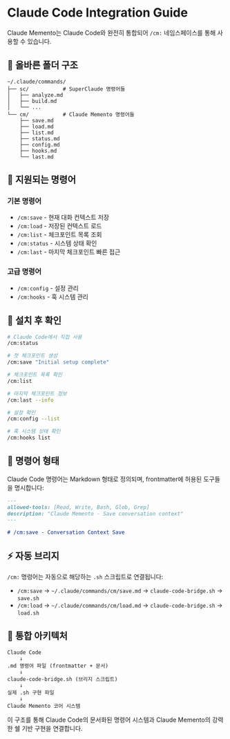 # Claude Code Integration Guide

Claude Memento는 Claude Code와 완전히 통합되어 `/cm:` 네임스페이스를 통해 사용할 수 있습니다.

## 📁 올바른 폴더 구조

```
~/.claude/commands/
├── sc/           # SuperClaude 명령어들
│   ├── analyze.md
│   ├── build.md
│   └── ...
└── cm/           # Claude Memento 명령어들
    ├── save.md
    ├── load.md
    ├── list.md
    ├── status.md
    ├── config.md
    ├── hooks.md
    └── last.md
```

## 🎯 지원되는 명령어

### 기본 명령어
- `/cm:save` - 현재 대화 컨텍스트 저장
- `/cm:load` - 저장된 컨텍스트 로드
- `/cm:list` - 체크포인트 목록 조회
- `/cm:status` - 시스템 상태 확인
- `/cm:last` - 마지막 체크포인트 빠른 접근

### 고급 명령어  
- `/cm:config` - 설정 관리
- `/cm:hooks` - 훅 시스템 관리

## 🔧 설치 후 확인

```bash
# Claude Code에서 직접 사용
/cm:status

# 첫 체크포인트 생성
/cm:save "Initial setup complete"

# 체크포인트 목록 확인
/cm:list

# 마지막 체크포인트 정보
/cm:last --info

# 설정 확인
/cm:config --list

# 훅 시스템 상태 확인
/cm:hooks list
```

## 🎨 명령어 형태

Claude Code 명령어는 Markdown 형태로 정의되며, frontmatter에 허용된 도구들을 명시합니다:

```markdown
---
allowed-tools: [Read, Write, Bash, Glob, Grep]
description: "Claude Memento - Save conversation context"
---

# /cm:save - Conversation Context Save
```

## ⚡ 자동 브리지

`/cm:` 명령어는 자동으로 해당하는 `.sh` 스크립트로 연결됩니다:

- `/cm:save` → `~/.claude/commands/cm/save.md` → `claude-code-bridge.sh` → `save.sh`
- `/cm:load` → `~/.claude/commands/cm/load.md` → `claude-code-bridge.sh` → `load.sh`

## 🔗 통합 아키텍처

```
Claude Code
    ↓
.md 명령어 파일 (frontmatter + 문서)
    ↓
claude-code-bridge.sh (브리지 스크립트)
    ↓
실제 .sh 구현 파일
    ↓
Claude Memento 코어 시스템
```

이 구조를 통해 Claude Code의 문서화된 명령어 시스템과 Claude Memento의 강력한 쉘 기반 구현을 연결합니다.